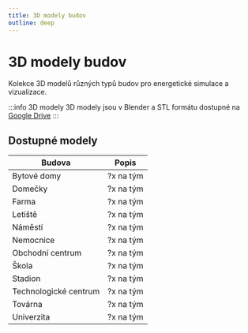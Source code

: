 ```yaml
---
title: 3D modely budov
outline: deep
---
```


# 3D modely budov

Kolekce 3D modelů různých typů budov pro energetické simulace a vizualizace.

:::info 3D modely
3D modely jsou v Blender a STL formátu dostupné na [Google Drive](https://drive.google.com/drive/folders/1wJj-qT0s7VHHcfS2Py6j64IpEcg_oayi?usp=sharing)
:::

<ImageGallery folder="budovy" />

## Dostupné modely

| Budova                | Popis                              |
|----------------------|-----------------------------------|
| Bytové domy          | ?x na tým         |
| Domečky			   | ?x na tým         |
| Farma                | ?x na tým         |
| Letiště              | ?x na tým         |
| Náměstí              | ?x na tým         |
| Nemocnice            | ?x na tým         |
| Obchodní centrum     | ?x na tým         |
| Škola                | ?x na tým         |
| Stadion              | ?x na tým         |
| Technologické centrum| ?x na tým         |
| Továrna              | ?x na tým         |
| Univerzita           | ?x na tým         |